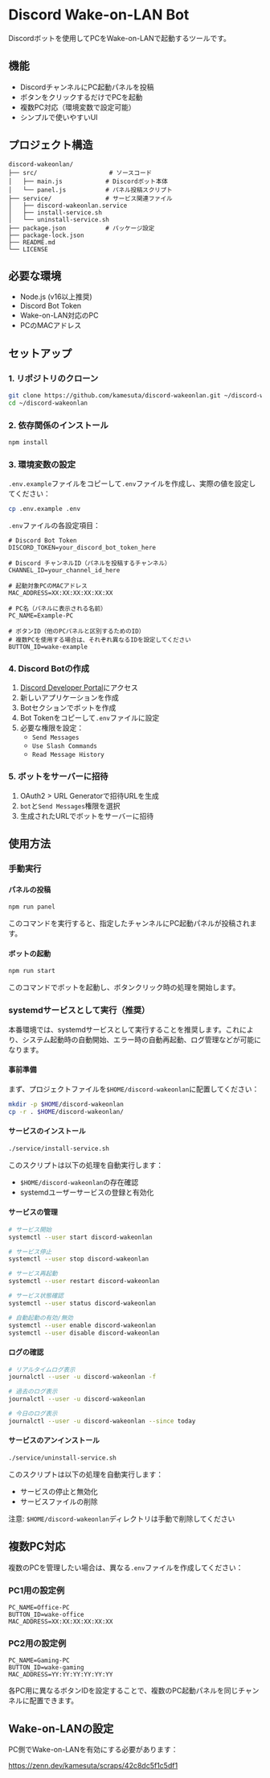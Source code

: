 # Discord Wake-on-LAN Bot

Discordボットを使用してPCをWake-on-LANで起動するツールです。

## 機能

- DiscordチャンネルにPC起動パネルを投稿
- ボタンをクリックするだけでPCを起動
- 複数PC対応（環境変数で設定可能）
- シンプルで使いやすいUI

## プロジェクト構造

```
discord-wakeonlan/
├── src/                    # ソースコード
│   ├── main.js            # Discordボット本体
│   └── panel.js           # パネル投稿スクリプト
├── service/               # サービス関連ファイル
│   ├── discord-wakeonlan.service
│   ├── install-service.sh
│   └── uninstall-service.sh
├── package.json           # パッケージ設定
├── package-lock.json
├── README.md
└── LICENSE
```

## 必要な環境

- Node.js (v16以上推奨)
- Discord Bot Token
- Wake-on-LAN対応のPC
- PCのMACアドレス

## セットアップ

### 1. リポジトリのクローン

```bash
git clone https://github.com/kamesuta/discord-wakeonlan.git ~/discord-wakeonlan
cd ~/discord-wakeonlan
```

### 2. 依存関係のインストール

```bash
npm install
```

### 3. 環境変数の設定

`.env.example`ファイルをコピーして`.env`ファイルを作成し、実際の値を設定してください：

```bash
cp .env.example .env
```

`.env`ファイルの各設定項目：

```env
# Discord Bot Token
DISCORD_TOKEN=your_discord_bot_token_here

# Discord チャンネルID（パネルを投稿するチャンネル）
CHANNEL_ID=your_channel_id_here

# 起動対象PCのMACアドレス
MAC_ADDRESS=XX:XX:XX:XX:XX:XX

# PC名（パネルに表示される名前）
PC_NAME=Example-PC

# ボタンID（他のPCパネルと区別するためのID）
# 複数PCを使用する場合は、それぞれ異なるIDを設定してください
BUTTON_ID=wake-example
```

### 4. Discord Botの作成

1. [Discord Developer Portal](https://discord.com/developers/applications)にアクセス
2. 新しいアプリケーションを作成
3. Botセクションでボットを作成
4. Bot Tokenをコピーして`.env`ファイルに設定
5. 必要な権限を設定：
   - `Send Messages`
   - `Use Slash Commands`
   - `Read Message History`

### 5. ボットをサーバーに招待

1. OAuth2 > URL Generatorで招待URLを生成
2. `bot`と`Send Messages`権限を選択
3. 生成されたURLでボットをサーバーに招待

## 使用方法

### 手動実行

#### パネルの投稿

```bash
npm run panel
```

このコマンドを実行すると、指定したチャンネルにPC起動パネルが投稿されます。

#### ボットの起動

```bash
npm run start
```

このコマンドでボットを起動し、ボタンクリック時の処理を開始します。

### systemdサービスとして実行（推奨）

本番環境では、systemdサービスとして実行することを推奨します。これにより、システム起動時の自動開始、エラー時の自動再起動、ログ管理などが可能になります。

#### 事前準備

まず、プロジェクトファイルを`$HOME/discord-wakeonlan`に配置してください：

```bash
mkdir -p $HOME/discord-wakeonlan
cp -r . $HOME/discord-wakeonlan/
```

#### サービスのインストール

```bash
./service/install-service.sh
```

このスクリプトは以下の処理を自動実行します：
- `$HOME/discord-wakeonlan`の存在確認
- systemdユーザーサービスの登録と有効化

#### サービスの管理

```bash
# サービス開始
systemctl --user start discord-wakeonlan

# サービス停止
systemctl --user stop discord-wakeonlan

# サービス再起動
systemctl --user restart discord-wakeonlan

# サービス状態確認
systemctl --user status discord-wakeonlan

# 自動起動の有効/無効
systemctl --user enable discord-wakeonlan
systemctl --user disable discord-wakeonlan
```

#### ログの確認

```bash
# リアルタイムログ表示
journalctl --user -u discord-wakeonlan -f

# 過去のログ表示
journalctl --user -u discord-wakeonlan

# 今日のログ表示
journalctl --user -u discord-wakeonlan --since today
```

#### サービスのアンインストール

```bash
./service/uninstall-service.sh
```

このスクリプトは以下の処理を自動実行します：
- サービスの停止と無効化
- サービスファイルの削除

注意: `$HOME/discord-wakeonlan`ディレクトリは手動で削除してください

## 複数PC対応

複数のPCを管理したい場合は、異なる`.env`ファイルを作成してください：

### PC1用の設定例
```env
PC_NAME=Office-PC
BUTTON_ID=wake-office
MAC_ADDRESS=XX:XX:XX:XX:XX:XX
```

### PC2用の設定例
```env
PC_NAME=Gaming-PC
BUTTON_ID=wake-gaming
MAC_ADDRESS=YY:YY:YY:YY:YY:YY
```

各PC用に異なるボタンIDを設定することで、複数のPC起動パネルを同じチャンネルに配置できます。

## Wake-on-LANの設定

PC側でWake-on-LANを有効にする必要があります：

https://zenn.dev/kamesuta/scraps/42c8dc5f1c5df1
